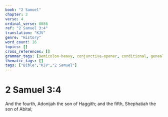 ```yaml
---
book: "2 Samuel"
chapter: 3
verse: 4
ordinal_verse: 8086
ref: "2 Samuel 3:4"
translation: "KJV"
genre: "History"
word_count: 16
topics: []
cross_references: []
grammar_tags: [semicolon-heavy, conjunctive-opener, conditional, genealogy-structure]
thematic_tags: []
tags: ["Bible","KJV","2 Samuel"]
---
```


# 2 Samuel 3:4

And the fourth, Adonijah the son of Haggith; and the fifth, Shephatiah the son of Abital;
